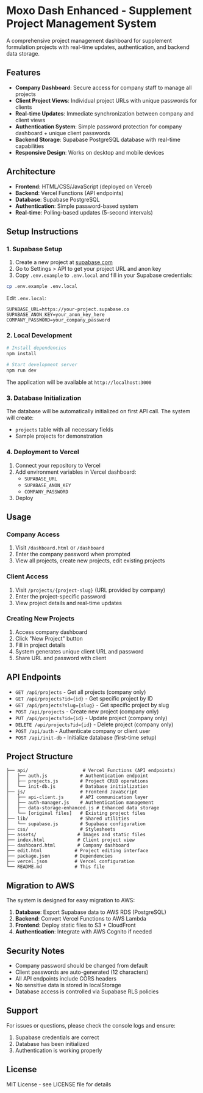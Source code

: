 # Moxo Dash Enhanced - Supplement Project Management System

A comprehensive project management dashboard for supplement formulation projects with real-time updates, authentication, and backend data storage.

## Features

- **Company Dashboard**: Secure access for company staff to manage all projects
- **Client Project Views**: Individual project URLs with unique passwords for clients
- **Real-time Updates**: Immediate synchronization between company and client views
- **Authentication System**: Simple password protection for company dashboard + unique client passwords
- **Backend Storage**: Supabase PostgreSQL database with real-time capabilities
- **Responsive Design**: Works on desktop and mobile devices

## Architecture

- **Frontend**: HTML/CSS/JavaScript (deployed on Vercel)
- **Backend**: Vercel Functions (API endpoints)
- **Database**: Supabase PostgreSQL
- **Authentication**: Simple password-based system
- **Real-time**: Polling-based updates (5-second intervals)

## Setup Instructions

### 1. Supabase Setup

1. Create a new project at [supabase.com](https://supabase.com)
2. Go to Settings > API to get your project URL and anon key
3. Copy `.env.example` to `.env.local` and fill in your Supabase credentials:

```bash
cp .env.example .env.local
```

Edit `.env.local`:
```
SUPABASE_URL=https://your-project.supabase.co
SUPABASE_ANON_KEY=your_anon_key_here
COMPANY_PASSWORD=your_company_password
```

### 2. Local Development

```bash
# Install dependencies
npm install

# Start development server
npm run dev
```

The application will be available at `http://localhost:3000`

### 3. Database Initialization

The database will be automatically initialized on first API call. The system will create:
- `projects` table with all necessary fields
- Sample projects for demonstration

### 4. Deployment to Vercel

1. Connect your repository to Vercel
2. Add environment variables in Vercel dashboard:
   - `SUPABASE_URL`
   - `SUPABASE_ANON_KEY`
   - `COMPANY_PASSWORD`
3. Deploy

## Usage

### Company Access

1. Visit `/dashboard.html` or `/dashboard`
2. Enter the company password when prompted
3. View all projects, create new projects, edit existing projects

### Client Access

1. Visit `/projects/{project-slug}` (URL provided by company)
2. Enter the project-specific password
3. View project details and real-time updates

### Creating New Projects

1. Access company dashboard
2. Click "New Project" button
3. Fill in project details
4. System generates unique client URL and password
5. Share URL and password with client

## API Endpoints

- `GET /api/projects` - Get all projects (company only)
- `GET /api/projects?id={id}` - Get specific project by ID
- `GET /api/projects?slug={slug}` - Get specific project by slug
- `POST /api/projects` - Create new project (company only)
- `PUT /api/projects?id={id}` - Update project (company only)
- `DELETE /api/projects?id={id}` - Delete project (company only)
- `POST /api/auth` - Authenticate company or client user
- `POST /api/init-db` - Initialize database (first-time setup)

## Project Structure

```
├── api/                    # Vercel Functions (API endpoints)
│   ├── auth.js            # Authentication endpoint
│   ├── projects.js        # Project CRUD operations
│   └── init-db.js         # Database initialization
├── js/                    # Frontend JavaScript
│   ├── api-client.js      # API communication layer
│   ├── auth-manager.js    # Authentication management
│   ├── data-storage-enhanced.js # Enhanced data storage
│   └── [original files]   # Existing project files
├── lib/                   # Shared utilities
│   └── supabase.js        # Supabase configuration
├── css/                   # Stylesheets
├── assets/               # Images and static files
├── index.html            # Client project view
├── dashboard.html        # Company dashboard
├── edit.html            # Project editing interface
├── package.json         # Dependencies
├── vercel.json          # Vercel configuration
└── README.md            # This file
```

## Migration to AWS

The system is designed for easy migration to AWS:

1. **Database**: Export Supabase data to AWS RDS (PostgreSQL)
2. **Backend**: Convert Vercel Functions to AWS Lambda
3. **Frontend**: Deploy static files to S3 + CloudFront
4. **Authentication**: Integrate with AWS Cognito if needed

## Security Notes

- Company password should be changed from default
- Client passwords are auto-generated (12 characters)
- All API endpoints include CORS headers
- No sensitive data is stored in localStorage
- Database access is controlled via Supabase RLS policies

## Support

For issues or questions, please check the console logs and ensure:
1. Supabase credentials are correct
2. Database has been initialized
3. Authentication is working properly

## License

MIT License - see LICENSE file for details

